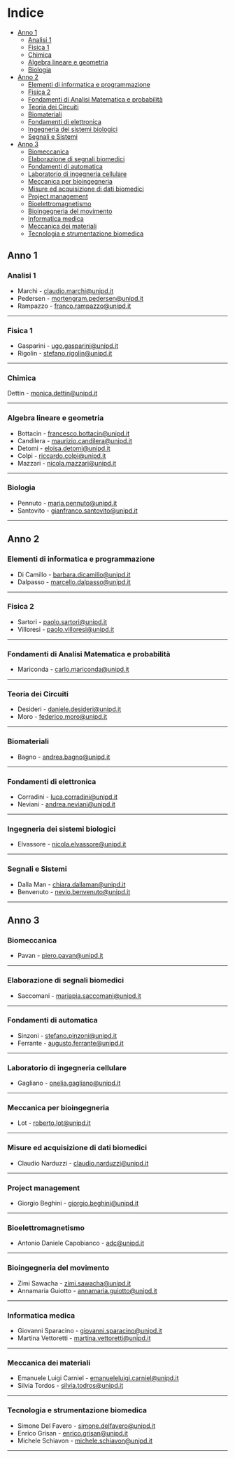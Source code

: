 # Indice <!-- omit in toc -->
- [Anno 1](#anno-1)
  - [Analisi 1](#analisi-1)
  - [Fisica 1](#fisica-1)
  - [Chimica](#chimica)
  - [Algebra lineare e geometria](#algebra-lineare-e-geometria)
  - [Biologia](#biologia)
- [Anno 2](#anno-2)
  - [Elementi di informatica e programmazione](#elementi-di-informatica-e-programmazione)
  - [Fisica 2](#fisica-2)
  - [Fondamenti di Analisi Matematica e probabilità](#fondamenti-di-analisi-matematica-e-probabilità)
  - [Teoria dei Circuiti](#teoria-dei-circuiti)
  - [Biomateriali](#biomateriali)
  - [Fondamenti di elettronica](#fondamenti-di-elettronica)
  - [Ingegneria dei sistemi biologici](#ingegneria-dei-sistemi-biologici)
  - [Segnali e Sistemi](#segnali-e-sistemi)
- [Anno 3](#anno-3)
  - [Biomeccanica](#biomeccanica)
  - [Elaborazione di segnali biomedici](#elaborazione-di-segnali-biomedici)
  - [Fondamenti di automatica](#fondamenti-di-automatica)
  - [Laboratorio di ingegneria cellulare](#laboratorio-di-ingegneria-cellulare)
  - [Meccanica per bioingegneria](#meccanica-per-bioingegneria)
  - [Misure ed acquisizione di dati biomedici](#misure-ed-acquisizione-di-dati-biomedici)
  - [Project management](#project-management)
  - [Bioelettromagnetismo](#bioelettromagnetismo)
  - [Bioingegneria del movimento](#bioingegneria-del-movimento)
  - [Informatica medica](#informatica-medica)
  - [Meccanica dei materiali](#meccanica-dei-materiali)
  - [Tecnologia e strumentazione biomedica](#tecnologia-e-strumentazione-biomedica)

## Anno 1


### Analisi 1
- Marchi - claudio.marchi@unipd.it
- Pedersen - mortengram.pedersen@unipd.it
- Rampazzo - franco.rampazzo@unipd.it

---

### Fisica 1

- Gasparini - ugo.gasparini@unipd.it
- Rigolin - stefano.rigolin@unipd.it

---

### Chimica

Dettin - monica.dettin@unipd.it

---

### Algebra lineare e geometria

- Bottacin -  francesco.bottacin@unipd.it
- Candilera -  maurizio.candilera@unipd.it
- Detomi - eloisa.detomi@unipd.it
- Colpi - riccardo.colpi@unipd.it
- Mazzari -  nicola.mazzari@unipd.it

---

### Biologia

- Pennuto - maria.pennuto@unipd.it
- Santovito - gianfranco.santovito@unipd.it

---

## Anno 2

### Elementi di informatica e programmazione

- Di Camillo - barbara.dicamillo@unipd.it
- Dalpasso - marcello.dalpasso@unipd.it

---

### Fisica 2

- Sartori -  paolo.sartori@unipd.it
- Villoresi - paolo.villoresi@unipd.it

---

### Fondamenti di Analisi Matematica e probabilità

- Mariconda - carlo.mariconda@unipd.it

---

### Teoria dei Circuiti

- Desideri - daniele.desideri@unipd.it
- Moro -  federico.moro@unipd.it

---

### Biomateriali

- Bagno - andrea.bagno@unipd.it

---

### Fondamenti di elettronica

- Corradini - luca.corradini@unipd.it
- Neviani - andrea.neviani@unipd.it

---

### Ingegneria dei sistemi biologici

- Elvassore -  nicola.elvassore@unipd.it

---

### Segnali e Sistemi

- Dalla Man - chiara.dallaman@unipd.it
- Benvenuto -  nevio.benvenuto@unipd.it

---

## Anno 3

### Biomeccanica

- Pavan - piero.pavan@unipd.it

---

### Elaborazione di segnali biomedici

- Saccomani - mariapia.saccomani@unipd.it

---

### Fondamenti di automatica

- Sinzoni - stefano.pinzoni@unipd.it
- Ferrante - augusto.ferrante@unipd.it

---

### Laboratorio di ingegneria cellulare 

- Gagliano - onelia.gagliano@unipd.it

---

### Meccanica per bioingegneria 

- Lot - roberto.lot@unipd.it

---


### Misure ed acquisizione di dati biomedici 

- Claudio Narduzzi - claudio.narduzzi@unipd.it

---


### Project management 

- Giorgio Beghini - giorgio.beghini@unipd.it

---


### Bioelettromagnetismo

- Antonio Daniele Capobianco - adc@unipd.it

---


### Bioingegneria del movimento

- Zimi Sawacha - zimi.sawacha@unipd.it
- Annamaria Guiotto - annamaria.guiotto@unipd.it

---


### Informatica medica

- Giovanni Sparacino - giovanni.sparacino@unipd.it
- Martina Vettoretti - martina.vettoretti@unipd.it

---


### Meccanica dei materiali

- Emanuele Luigi Carniel - emanueleluigi.carniel@unipd.it
- Silvia Tordos - silvia.todros@unipd.it

---


### Tecnologia e strumentazione biomedica

- Simone Del Favero - simone.delfavero@unipd.it
- Enrico Grisan - enrico.grisan@unipd.it
- Michele Schiavon - michele.schiavon@unipd.it

---
